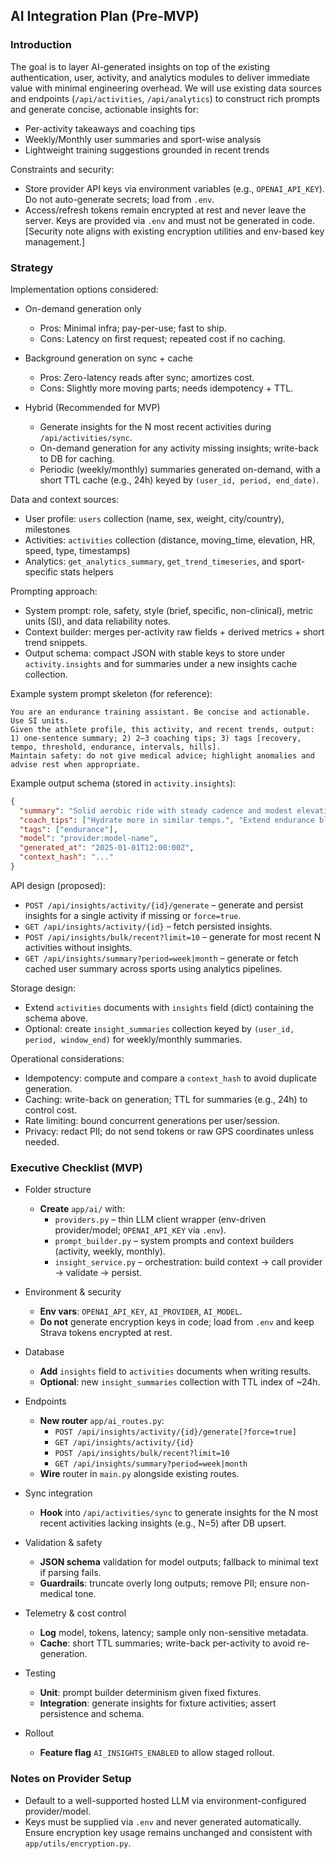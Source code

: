 ## AI Integration Plan (Pre-MVP)

### Introduction

The goal is to layer AI-generated insights on top of the existing authentication, user, activity, and analytics modules to deliver immediate value with minimal engineering overhead. We will use existing data sources and endpoints (`/api/activities`, `/api/analytics`) to construct rich prompts and generate concise, actionable insights for:

- Per-activity takeaways and coaching tips
- Weekly/Monthly user summaries and sport-wise analysis
- Lightweight training suggestions grounded in recent trends

Constraints and security:
- Store provider API keys via environment variables (e.g., `OPENAI_API_KEY`). Do not auto-generate secrets; load from `.env`.
- Access/refresh tokens remain encrypted at rest and never leave the server. Keys are provided via `.env` and must not be generated in code. [Security note aligns with existing encryption utilities and env-based key management.]

### Strategy

Implementation options considered:

- On-demand generation only
  - Pros: Minimal infra; pay-per-use; fast to ship.
  - Cons: Latency on first request; repeated cost if no caching.

- Background generation on sync + cache
  - Pros: Zero-latency reads after sync; amortizes cost.
  - Cons: Slightly more moving parts; needs idempotency + TTL.

- Hybrid (Recommended for MVP)
  - Generate insights for the N most recent activities during `/api/activities/sync`.
  - On-demand generation for any activity missing insights; write-back to DB for caching.
  - Periodic (weekly/monthly) summaries generated on-demand, with a short TTL cache (e.g., 24h) keyed by `(user_id, period, end_date)`.

Data and context sources:
- User profile: `users` collection (name, sex, weight, city/country), milestones
- Activities: `activities` collection (distance, moving_time, elevation, HR, speed, type, timestamps)
- Analytics: `get_analytics_summary`, `get_trend_timeseries`, and sport-specific stats helpers

Prompting approach:
- System prompt: role, safety, style (brief, specific, non-clinical), metric units (SI), and data reliability notes.
- Context builder: merges per-activity raw fields + derived metrics + short trend snippets.
- Output schema: compact JSON with stable keys to store under `activity.insights` and for summaries under a new insights cache collection.

Example system prompt skeleton (for reference):

```text
You are an endurance training assistant. Be concise and actionable. Use SI units.
Given the athlete profile, this activity, and recent trends, output:
1) one-sentence summary; 2) 2–3 coaching tips; 3) tags [recovery, tempo, threshold, endurance, intervals, hills].
Maintain safety: do not give medical advice; highlight anomalies and advise rest when appropriate.
```

Example output schema (stored in `activity.insights`):

```json
{
  "summary": "Solid aerobic ride with steady cadence and modest elevation.",
  "coach_tips": ["Hydrate more in similar temps.", "Extend endurance block by 10–15 min next session."],
  "tags": ["endurance"],
  "model": "provider:model-name",
  "generated_at": "2025-01-01T12:00:00Z",
  "context_hash": "..."
}
```

API design (proposed):
- `POST /api/insights/activity/{id}/generate` – generate and persist insights for a single activity if missing or `force=true`.
- `GET /api/insights/activity/{id}` – fetch persisted insights.
- `POST /api/insights/bulk/recent?limit=10` – generate for most recent N activities without insights.
- `GET /api/insights/summary?period=week|month` – generate or fetch cached user summary across sports using analytics pipelines.

Storage design:
- Extend `activities` documents with `insights` field (dict) containing the schema above.
- Optional: create `insight_summaries` collection keyed by `(user_id, period, window_end)` for weekly/monthly summaries.

Operational considerations:
- Idempotency: compute and compare a `context_hash` to avoid duplicate generation.
- Caching: write-back on generation; TTL for summaries (e.g., 24h) to control cost.
- Rate limiting: bound concurrent generations per user/session.
- Privacy: redact PII; do not send tokens or raw GPS coordinates unless needed.

### Executive Checklist (MVP)

- Folder structure
  - **Create** `app/ai/` with:
    - `providers.py` – thin LLM client wrapper (env-driven provider/model; `OPENAI_API_KEY` via `.env`).
    - `prompt_builder.py` – system prompts and context builders (activity, weekly, monthly).
    - `insight_service.py` – orchestration: build context → call provider → validate → persist.

- Environment & security
  - **Env vars**: `OPENAI_API_KEY`, `AI_PROVIDER`, `AI_MODEL`.
  - **Do not** generate encryption keys in code; load from `.env` and keep Strava tokens encrypted at rest.

- Database
  - **Add** `insights` field to `activities` documents when writing results.
  - **Optional**: new `insight_summaries` collection with TTL index of ~24h.

- Endpoints
  - **New router** `app/ai_routes.py`:
    - `POST /api/insights/activity/{id}/generate[?force=true]`
    - `GET /api/insights/activity/{id}`
    - `POST /api/insights/bulk/recent?limit=10`
    - `GET /api/insights/summary?period=week|month`
  - **Wire** router in `main.py` alongside existing routes.

- Sync integration
  - **Hook** into `/api/activities/sync` to generate insights for the N most recent activities lacking insights (e.g., N=5) after DB upsert.

- Validation & safety
  - **JSON schema** validation for model outputs; fallback to minimal text if parsing fails.
  - **Guardrails**: truncate overly long outputs; remove PII; ensure non-medical tone.

- Telemetry & cost control
  - **Log** model, tokens, latency; sample only non-sensitive metadata.
  - **Cache**: short TTL summaries; write-back per-activity to avoid re-generation.

- Testing
  - **Unit**: prompt builder determinism given fixed fixtures.
  - **Integration**: generate insights for fixture activities; assert persistence and schema.

- Rollout
  - **Feature flag** `AI_INSIGHTS_ENABLED` to allow staged rollout.

### Notes on Provider Setup

- Default to a well-supported hosted LLM via environment-configured provider/model.
- Keys must be supplied via `.env` and never generated automatically. Ensure encryption key usage remains unchanged and consistent with `app/utils/encryption.py`.


